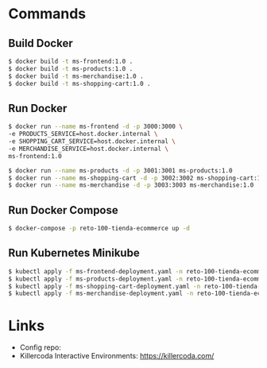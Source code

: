 # Commands
## Build Docker
```bash
$ docker build -t ms-frontend:1.0 .
$ docker build -t ms-products:1.0 .
$ docker build -t ms-merchandise:1.0 .
$ docker build -t ms-shopping-cart:1.0 .
```

## Run Docker
```bash
$ docker run --name ms-frontend -d -p 3000:3000 \
-e PRODUCTS_SERVICE=host.docker.internal \
-e SHOPPING_CART_SERVICE=host.docker.internal \
-e MERCHANDISE_SERVICE=host.docker.internal \
ms-frontend:1.0

$ docker run --name ms-products -d -p 3001:3001 ms-products:1.0
$ docker run --name ms-shopping-cart -d -p 3002:3002 ms-shopping-cart:1.0
$ docker run --name ms-merchandise -d -p 3003:3003 ms-merchandise:1.0
```

## Run Docker Compose
```bash
$ docker-compose -p reto-100-tienda-ecommerce up -d
```

## Run Kubernetes Minikube
```bash
$ kubectl apply -f ms-frontend-deployment.yaml -n reto-100-tienda-ecommerce-ns
$ kubectl apply -f ms-products-deployment.yaml -n reto-100-tienda-ecommerce-ns
$ kubectl apply -f ms-shopping-cart-deployment.yaml -n reto-100-tienda-ecommerce-ns
$ kubectl apply -f ms-merchandise-deployment.yaml -n reto-100-tienda-ecommerce-ns
```

# Links
- Config repo:
- Killercoda Interactive Environments: https://killercoda.com/